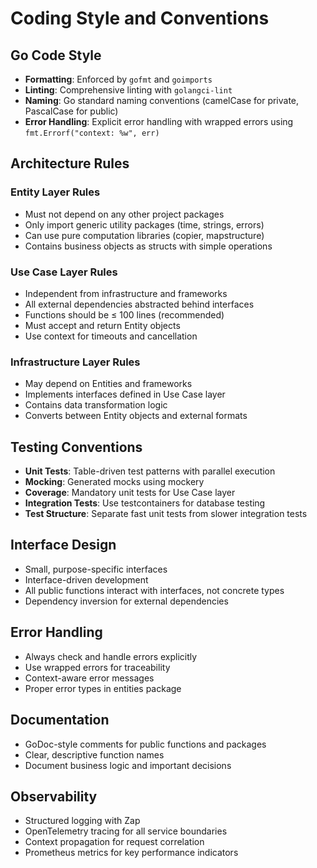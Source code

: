 # Coding Style and Conventions

## Go Code Style
- **Formatting**: Enforced by `gofmt` and `goimports`
- **Linting**: Comprehensive linting with `golangci-lint`
- **Naming**: Go standard naming conventions (camelCase for private, PascalCase for public)
- **Error Handling**: Explicit error handling with wrapped errors using `fmt.Errorf("context: %w", err)`

## Architecture Rules

### Entity Layer Rules
- Must not depend on any other project packages
- Only import generic utility packages (time, strings, errors)
- Can use pure computation libraries (copier, mapstructure)
- Contains business objects as structs with simple operations

### Use Case Layer Rules
- Independent from infrastructure and frameworks
- All external dependencies abstracted behind interfaces
- Functions should be ≤ 100 lines (recommended)
- Must accept and return Entity objects
- Use context for timeouts and cancellation

### Infrastructure Layer Rules
- May depend on Entities and frameworks
- Implements interfaces defined in Use Case layer
- Contains data transformation logic
- Converts between Entity objects and external formats

## Testing Conventions
- **Unit Tests**: Table-driven test patterns with parallel execution
- **Mocking**: Generated mocks using mockery
- **Coverage**: Mandatory unit tests for Use Case layer
- **Integration Tests**: Use testcontainers for database testing
- **Test Structure**: Separate fast unit tests from slower integration tests

## Interface Design
- Small, purpose-specific interfaces
- Interface-driven development
- All public functions interact with interfaces, not concrete types
- Dependency inversion for external dependencies

## Error Handling
- Always check and handle errors explicitly
- Use wrapped errors for traceability
- Context-aware error messages
- Proper error types in entities package

## Documentation
- GoDoc-style comments for public functions and packages
- Clear, descriptive function names
- Document business logic and important decisions

## Observability
- Structured logging with Zap
- OpenTelemetry tracing for all service boundaries
- Context propagation for request correlation
- Prometheus metrics for key performance indicators